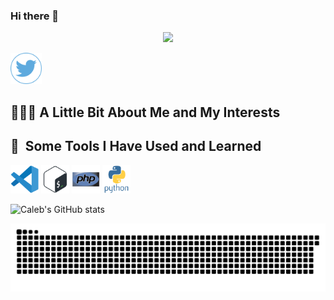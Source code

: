 ### Hi there 👋

<p align="center">
  <img src="https://capsule-render.vercel.app/api?text=Hey Everyone!🕹️&animation=fadeIn&type=waving&color=gradient&height=100"/>
</p>

<a href="https://www.twitter.com/CalebMundati/">
  <img height="50" src="./assets/twitter2.png"/>
</a>


<h2> 👨🏻‍💻  A Little Bit About Me and My Interests </h2>





<h2> 🚀 &nbsp;Some Tools I Have Used and Learned</h2>
<p align="left">
<img src="./assets/vs1.svg" alt="vscode" width="45" height="45"/>
<img src="./assets/bash.svg" alt="bash" width="45" height="45"/>
<img src="./assets/php.svg" alt="php" width="45" height="45"/>
<img src="./assets/python.svg" alt="python" width="45" height="45"/>
</p>


![Caleb's GitHub stats](https://github-readme-stats.vercel.app/api?username=MundatiC&show_icons=true&theme=dark)

![Snake animation](https://github.com/MundatiC/MundatiC/blob/output/github-contribution-grid-snake.svg)
